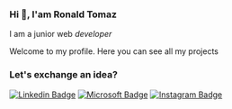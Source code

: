 ### Hi 👋, I'am Ronald Tomaz

I am a junior web _developer_

Welcome to my profile. Here you can see all my projects


### Let's exchange an idea?

[![Linkedin Badge](https://img.shields.io/badge/-Ronald%20Tomaz-8257e5?style=flat-square&labelColor=8257e5&logo=linkedin&logoColor=white&link=https://www.linkedin.com/in/ronald-tomaz/)](https://www.linkedin.com/in/ronald-tomaz/)
[![Microsoft Badge](https://img.shields.io/badge/-ronaldtmprofile@gmail.com-8257e5?style=flat-square&labelColor=8257e5&logo=microsoft&logoColor=white&link=mailto:ronaldtmprofile@gmail.com)](mailto:ronaldtmprofile@gmail.com)
[![Instagram Badge](https://img.shields.io/badge/-iamronaldtomaz-8257e5?style=flat-square&labelColor=8257e5&logo=instagram&logoColor=white&link=https://www.instagram.com/iamronaldtomaz/)](https://www.instagram.com/iamronaldtomaz/)



